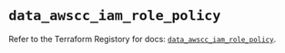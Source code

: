 # `data_awscc_iam_role_policy`

Refer to the Terraform Registory for docs: [`data_awscc_iam_role_policy`](https://registry.terraform.io/providers/hashicorp/awscc/0.70.0/docs/data-sources/iam_role_policy).
